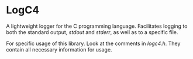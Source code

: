 # LogC4

A lightweight logger for the C programming language. Facilitates logging to
both the standard output, *stdout* and *stderr*, as well as to a specific file.

For specific usage of this library. Look at the comments in *logc4.h*. They
contain all necessary information for usage.
